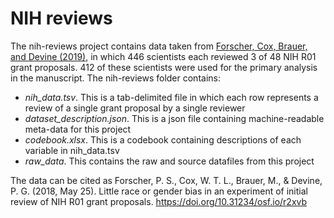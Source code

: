 # NIH reviews

The nih-reviews project contains data taken from [Forscher, Cox, Brauer, and Devine (2019)](https://psyarxiv.com/r2xvb), in which 446 scientists each reviewed 3 of 48 NIH R01 grant proposals.  412 of these scientists were used for the primary analysis in the manuscript.  The nih-reviews folder contains:

* *nih_data.tsv*.  This is a tab-delimited file in which each row represents a review of a single grant proposal by a single reviewer
* *dataset_description.json*. This is a json file containing machine-readable meta-data for this project
* *codebook.xlsx*.  This is a codebook containing descriptions of each variable in nih_data.tsv
* *raw_data*.  This contains the raw and source datafiles from this project

The data can be cited as Forscher, P. S., Cox, W. T. L., Brauer, M., & Devine, P. G. (2018, May 25). Little race or gender bias in an experiment of initial review of NIH R01 grant proposals. https://doi.org/10.31234/osf.io/r2xvb
